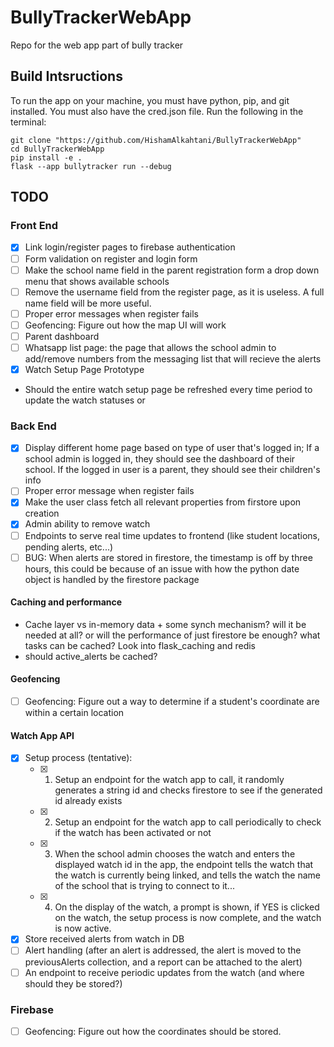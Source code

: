 # BullyTrackerWebApp

Repo for the web app part of bully tracker

## Build Intsructions

To run the app on your machine, you must have python, pip, and git installed. You must also have the cred.json file. Run the following in the terminal:

```shell
git clone "https://github.com/HishamAlkahtani/BullyTrackerWebApp"
cd BullyTrackerWebApp
pip install -e .
flask --app bullytracker run --debug
```

## TODO

### Front End
- [X] Link login/register pages to firebase authentication
- [ ] Form validation on register and login form
- [ ] Make the school name field in the parent registration form a drop down menu that shows available schools
- [ ] Remove the username field from the register page, as it is useless. A full name field will be more useful.
- [ ] Proper error messages when register fails
- [ ] Geofencing: Figure out how the map UI will work
- [ ] Parent dashboard
- [ ] Whatsapp list page: the page that allows the school admin to add/remove numbers from the messaging list that will recieve the alerts
- [X] Watch Setup Page Prototype 
- Should the entire watch setup page be refreshed every time period to update the watch statuses or 
### Back End
- [X] Display different home page based on type of user that's logged in; If a school admin is logged in, they should see the dashboard of their school. If the logged in user is a parent, they should see their children's info
- [ ] Proper error message when register fails
- [X] Make the user class fetch all relevant properties from firstore upon creation
- [X] Admin ability to remove watch
- [ ] Endpoints to serve real time updates to frontend (like student locations, pending alerts, etc...)
- [ ] BUG: When alerts are stored in firestore, the timestamp is off by three hours, this could be because of an issue with how the python date object is handled by the firestore package
#### Caching and performance
- Cache layer vs in-memory data + some synch mechanism? will it be needed at all? or will the performance of just firestore be enough? what tasks can be cached? Look into flask_caching and redis
- should active_alerts be cached?
#### Geofencing
- [ ] Geofencing: Figure out a way to determine if a student's coordinate are within a certain location
#### Watch App API
- [X] Setup process (tentative):
    - [X] 1) Setup an endpoint for the watch app to call, it randomly generates a string id and checks firestore to see if the generated id already exists
    - [X] 2) Setup an endpoint for the watch app to call periodically to check if the watch has been activated or not
    - [X] 3) When the school admin chooses the watch and enters the displayed watch id in the app, the endpoint tells the watch that the watch is currently being linked, and tells the watch the name of the school that is trying to connect to it...
    - [X] 4) On the display of the watch, a prompt is shown, if YES is clicked on the watch, the setup process is now complete, and the watch is now active.
- [X] Store received alerts from watch in DB
- [ ] Alert handling (after an alert is addressed, the alert is moved to the previousAlerts collection, and a report can be attached to the alert)
- [ ] An endpoint to receive periodic updates from the watch (and where should they be stored?)
### Firebase
- [ ] Geofencing: Figure out how the coordinates should be stored.
